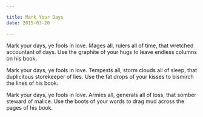```yaml
---

title: Mark Your Days
date: 2015-03-20

---
```


Mark your days, ye fools
in love. Mages all, rulers all
of time, that wretched accountant
of days. Use the graphite of your hugs
to leave endless columns on his book.

Mark your days, ye fools
in love. Tempests all, storm clouds all
of sleep, that duplicitous storekeeper
of lies. Use the fat drops of your kisses
to bismirch the lines of his book.

Mark your days, ye fools
in love. Armies all, generals all
of loss, that somber steward
of malice. Use the boots of your words
to drag mud across the pages of his book.